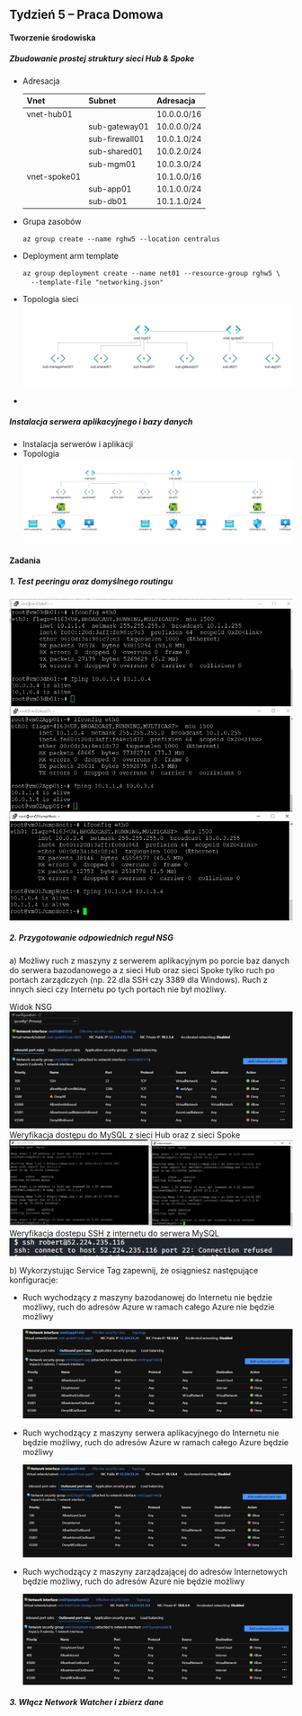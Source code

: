 ## Tydzień 5 – Praca Domowa

#### Tworzenie środowiska

##### Zbudowanie prostej struktury sieci Hub & Spoke

- Adresacja

  | Vnet         | Subnet         | Adresacja   |
  | ------------ | -------------- | ----------- |
  | vnet-hub01   |                | 10.0.0.0/16 |
  |              | sub-gateway01  | 10.0.0.0/24 |
  |              | sub-firewall01 | 10.0.1.0/24 |
  |              | sub-shared01   | 10.0.2.0/24 |
  |              | sub-mgm01      | 10.0.3.0/24 |
  | vnet-spoke01 |                | 10.1.0.0/16 |
  |              | sub-app01      | 10.1.0.0/24 |
  |              | sub-db01       | 10.1.1.0/24 |

- Grupa zasobów 

  ```
  az group create --name rghw5 --location centralus
  ```

  

- Deployment arm template

  ```
  az group deployment create --name net01 --resource-group rghw5 \ 
  	--template-file "networking.json"
  ```

- Topologia sieci
  ![](https://github.com/yourand/szkolaChmury/blob/master/azureSecurity/week5/img/1-topologia-hub-spoke.JPG)

- 

##### Instalacja serwera aplikacyjnego i bazy danych

- Instalacja serwerów i aplikacji
- Topologia
  ![](https://github.com/yourand/szkolaChmury/blob/master/azureSecurity/week5/img/2-topologia-net-serwery.JPG)

#### Zadania

##### 1. Test peeringu oraz domyślnego routingu

  ![](https://github.com/yourand/szkolaChmury/blob/master/azureSecurity/week5/img/3-test-peering.JPG)

##### 2. Przygotowanie odpowiednich reguł NSG

a) Możliwy ruch z maszyny z serwerem aplikacyjnym po porcie baz danych do serwera bazodanowego a z sieci Hub oraz sieci Spoke tylko ruch po portach zarządczych (np. 22 dla SSH czy 3389 dla Windows). Ruch z innych sieci czy Internetu po tych portach nie był możliwy.  

Widok NSG  
  ![](https://github.com/yourand/szkolaChmury/blob/master/azureSecurity/week5/img/6-nsg-view.JPG)  
Weryfikacja dostępu do MySQL z sieci Hub oraz z sieci Spoke  
  ![](https://github.com/yourand/szkolaChmury/blob/master/azureSecurity/week5/img/4-allowMysqlAsg.JPG)  
Weryfikacja dostepu SSH z internetu do serwera MySQL  
  ![](https://github.com/yourand/szkolaChmury/blob/master/azureSecurity/week5/img/5-deny-ssh-internet.JPG)  
  
b) Wykorzystując Service Tag zapewnij, że osiągniesz następujące konfiguracje:

- Ruch wychodzący z maszyny bazodanowej do Internetu nie będzie możliwy, ruch do adresów Azure w ramach całego Azure nie będzie możliwy

  ![](https://github.com/yourand/szkolaChmury/blob/master/azureSecurity/week5/img/7-allow-azure.JPG)

- Ruch wychodzący z maszyny serwera aplikacyjnego do Internetu nie będzie możliwy, ruch do adresów Azure w ramach całego Azure będzie możliwy

  ![](https://github.com/yourand/szkolaChmury/blob/master/azureSecurity/week5/img/8-deny-internet.JPG)

- Ruch wychodzący z maszyny zarządzającej do adresów Internetowych będzie możliwy, ruch do adresów Azure nie będzie możliwy

  ![](https://github.com/yourand/szkolaChmury/blob/master/azureSecurity/week5/img/9-deny-azure.JPG)

##### 3. Włącz Network Watcher i zbierz dane

